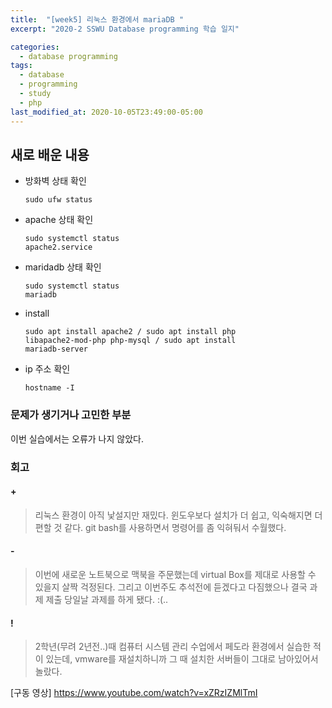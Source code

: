 ```yaml
---
title:  "[week5] 리눅스 환경에서 mariaDB "
excerpt: "2020-2 SSWU Database programming 학습 일지"

categories:
  - database programming
tags:
  - database
  - programming
  - study
  - php
last_modified_at: 2020-10-05T23:49:00-05:00
---
```



## 새로 배운 내용
- 방화벽 상태 확인  <pre><code>sudo ufw status</code></pre>
- apache 상태 확인  <pre><code>sudo systemctl status apache2.service</code></pre>
- maridadb 상태 확인 <pre><code>sudo systemctl status mariadb</code></pre>
- install <pre><code>sudo apt install apache2 / sudo apt install php libapache2-mod-php php-mysql / sudo apt install mariadb-server</code></pre>
- ip 주소 확인 <pre><code>hostname -I</code></pre>

### 문제가 생기거나 고민한 부분
이번 실습에서는 오류가 나지 않았다.

### 회고
#### +
>  리눅스 환경이 아직 낯설지만 재밌다. 윈도우보다 설치가 더 쉽고, 익숙해지면 더 편할 것 같다. git bash를 사용하면서 명령어를 좀 익혀둬서 수월했다.
#### -
> 이번에 새로운 노트북으로 맥북을 주문했는데 virtual Box를 제대로 사용할 수 있을지 살짝 걱정된다. 그리고 이번주도 추석전에 듣겠다고 다짐했으나 결국 과제 제출 당일날 과제를 하게 됐다. :(..
#### !
> 2학년(무려 2년전..)때 컴퓨터 시스템 관리 수업에서 페도라 환경에서 실습한 적이 있는데, vmware를 재설치하니까 그 때 설치한 서버들이 그대로 남아있어서 놀랐다.

[구동 영상] https://www.youtube.com/watch?v=xZRzIZMlTmI 
